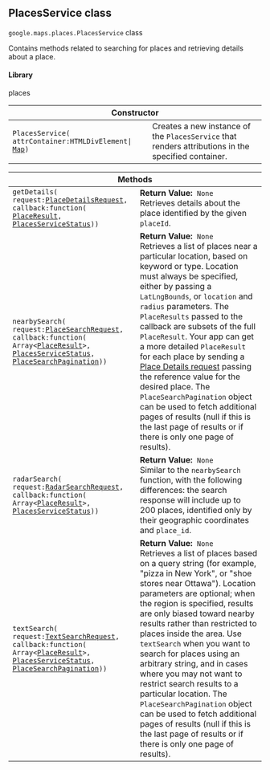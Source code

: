 <h2 id="PlacesService"> PlacesService class </h2><p>
<code><span itemprop="path">google.maps.places</span>.<span itemprop="name">PlacesService</span></code>
class
</p><p>Contains methods related to searching for places and retrieving details about a place.</p><h4>Library</h4><p>places</p><div class="devsite-table-wrapper"><table class="constructors responsive" summary="class PlacesService - Constructor">
<thead>
<tr><th colspan="2">Constructor</th>
</tr></thead>
<tbody>
<tr>
<td><code><span>PlacesService(<wbr>attrContainer:HTMLDivElement|<wbr></span><a href="https://github.com/amenadiel/google-maps-documentation/blob/master/docs/Map.md"><span>Map</span></a><span>)</span></code></td>
<td>Creates a new instance of the <code><span>PlacesService</span></code> that renders attributions in the specified container.</td>
</tr>
</tbody>
</table></div><div class="devsite-table-wrapper"><table class="methods responsive" summary="class PlacesService - Methods">
<thead>
<tr><th colspan="2">Methods</th>
</tr></thead>
<tbody>
<tr>
<td><code><span>getDetails(<wbr>request:</span><a href="https://github.com/amenadiel/google-maps-documentation/blob/master/docs/PlaceDetailsRequest.md"><span>PlaceDetailsRequest</span></a><span>,<wbr> callback:function(<wbr></span><a href="https://github.com/amenadiel/google-maps-documentation/blob/master/docs/PlaceResult.md"><span>PlaceResult</span></a><span>,<wbr> </span><a href="https://github.com/amenadiel/google-maps-documentation/blob/master/docs/PlacesServiceStatus.md"><span>PlacesServiceStatus</span></a><span>))</span></code></td>
<td><div><strong>Return Value:</strong>&nbsp; <code>None</code></div>
<div class="desc">Retrieves details about the place identified by the given <code>placeId</code>.</div></td>
</tr>
<tr>
<td><code><span>nearbySearch(<wbr>request:</span><a href="https://github.com/amenadiel/google-maps-documentation/blob/master/docs/PlaceSearchRequest.md"><span>PlaceSearchRequest</span></a><span>,<wbr> callback:function(<wbr>Array&lt;</span><a href="https://github.com/amenadiel/google-maps-documentation/blob/master/docs/PlaceResult.md"><span>PlaceResult</span></a><span>&gt;,<wbr> </span><a href="https://github.com/amenadiel/google-maps-documentation/blob/master/docs/PlacesServiceStatus.md"><span>PlacesServiceStatus</span></a><span>,<wbr>
</span><a href="https://github.com/amenadiel/google-maps-documentation/blob/master/docs/PlaceSearchPagination.md"><span>PlaceSearchPagination</span></a><span>))</span></code></td>
<td><div><strong>Return Value:</strong>&nbsp; <code>None</code></div>
<div class="desc">Retrieves a list of places near a particular location, based on keyword or type. Location must always be specified, either by passing a <code>LatLngBounds</code>, or <code>location</code> and <code>radius</code> parameters. The <code>PlaceResults</code> passed to the callback are subsets of the full <code>PlaceResult</code>. Your app can get a more detailed <code>PlaceResult</code> for each place by sending a <a href="https://developers.google.com/maps/documentation/javascript/places#place_details_requests">Place Details request</a> passing the reference value for the desired place. The <code>PlaceSearchPagination</code> object can be used to fetch additional pages of results (null if this is the last page of results or if there is only one page of results).</div></td>
</tr>
<tr>
<td><code><span>radarSearch(<wbr>request:</span><a href="https://github.com/amenadiel/google-maps-documentation/blob/master/docs/RadarSearchRequest.md"><span>RadarSearchRequest</span></a><span>,<wbr> callback:function(<wbr>Array&lt;</span><a href="https://github.com/amenadiel/google-maps-documentation/blob/master/docs/PlaceResult.md"><span>PlaceResult</span></a><span>&gt;,<wbr> </span><a href="https://github.com/amenadiel/google-maps-documentation/blob/master/docs/PlacesServiceStatus.md"><span>PlacesServiceStatus</span></a><span>))</span></code></td>
<td><div><strong>Return Value:</strong>&nbsp; <code>None</code></div>
<div class="desc">Similar to the <code>nearbySearch</code> function, with the following differences: the search response will include up to 200 places, identified only by their geographic coordinates and <code>place_id</code>.</div></td>
</tr>
<tr>
<td><code><span>textSearch(<wbr>request:</span><a href="https://github.com/amenadiel/google-maps-documentation/blob/master/docs/TextSearchRequest.md"><span>TextSearchRequest</span></a><span>,<wbr> callback:function(<wbr>Array&lt;</span><a href="https://github.com/amenadiel/google-maps-documentation/blob/master/docs/PlaceResult.md"><span>PlaceResult</span></a><span>&gt;,<wbr> </span><a href="https://github.com/amenadiel/google-maps-documentation/blob/master/docs/PlacesServiceStatus.md"><span>PlacesServiceStatus</span></a><span>,<wbr>
</span><a href="https://github.com/amenadiel/google-maps-documentation/blob/master/docs/PlaceSearchPagination.md"><span>PlaceSearchPagination</span></a><span>))</span></code></td>
<td><div><strong>Return Value:</strong>&nbsp; <code>None</code></div>
<div class="desc">Retrieves a list of places based on a query string (for example, "pizza in New York", or "shoe stores near Ottawa"). Location parameters are optional; when the region is specified, results are only biased toward nearby results rather than restricted to places inside the area. Use <code>textSearch</code> when you want to search for places using an arbitrary string, and in cases where you may not want to restrict search results to a particular location. The <code>PlaceSearchPagination</code> object can be used to fetch additional pages of results (null if this is the last page of results or if there is only one page of results).</div></td>
</tr>
</tbody>
</table></div>